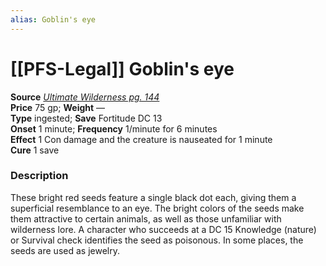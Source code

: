 ```yaml
---
alias: Goblin's eye
---
```


# [[PFS-Legal]] Goblin's eye

**Source** [_Ultimate Wilderness pg. 144_](http://paizo.com/products/btpy9ujo)  
**Price** 75 gp; **Weight** —  
**Type** ingested; **Save** Fortitude DC 13  
**Onset** 1 minute; **Frequency** 1/minute for 6 minutes  
**Effect** 1 Con damage and the creature is nauseated for 1 minute  
**Cure** 1 save

### Description

These bright red seeds feature a single black dot each, giving them a superficial resemblance to an eye. The bright colors of the seeds make them attractive to certain animals, as well as those unfamiliar with wilderness lore. A character who succeeds at a DC 15 Knowledge (nature) or Survival check identifies the seed as poisonous. In some places, the seeds are used as jewelry.

